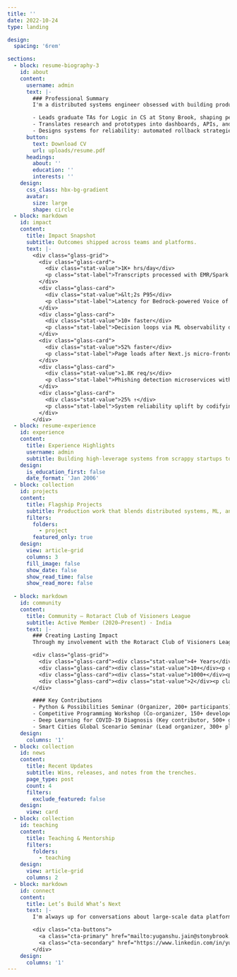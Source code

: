 ```yaml
---
title: ''
date: 2022-10-24
type: landing

design:
  spacing: '6rem'

sections:
  - block: resume-biography-3
    id: about
    content:
      username: admin
      text: |-
        ### Professional Summary
        I'm a distributed systems engineer obsessed with building production-grade data platforms, resilient microservices, and applied machine learning products that ship to stakeholders fast. I mix research-grade rigor with product intuition—whether it's orchestrating ETL pipelines over petabyte-scale telemetry or shipping AI copilots that unblock decision makers in minutes instead of hours.

        - Leads graduate TAs for Logic in CS at Stony Brook, shaping pedagogy and mentoring peers.
        - Translates research and prototypes into dashboards, APIs, and developer tooling that move business metrics.
        - Designs systems for reliability: automated rollback strategies, observability-first infrastructure, and graceful degradation everywhere.
      button:
        text: Download CV
        url: uploads/resume.pdf
      headings:
        about: ''
        education: ''
        interests: ''
    design:
      css_class: hbx-bg-gradient
      avatar:
        size: large
        shape: circle
  - block: markdown
    id: impact
    content:
      title: Impact Snapshot
      subtitle: Outcomes shipped across teams and platforms.
      text: |-
        <div class="glass-grid">
          <div class="glass-card">
            <div class="stat-value">1K+ hrs/day</div>
            <p class="stat-label">Transcripts processed with EMR/Spark ETL orchestrated in Java with zero-downtime retries.</p>
          </div>
          <div class="glass-card">
            <div class="stat-value">&lt;2s P95</div>
            <p class="stat-label">Latency for Bedrock-powered Voice of Advertiser copilot serving 500+ Ads stakeholders.</p>
          </div>
          <div class="glass-card">
            <div class="stat-value">10× faster</div>
            <p class="stat-label">Decision loops via ML observability dashboards and automated alerting pipelines.</p>
          </div>
          <div class="glass-card">
            <div class="stat-value">52% faster</div>
            <p class="stat-label">Page loads after Next.js micro-frontends, caching strategy, and perf budgets at RSTech Softwares.</p>
          </div>
          <div class="glass-card">
            <div class="stat-value">1.8K req/s</div>
            <p class="stat-label">Phishing detection microservices with FastAPI + Redis deployed across Kubernetes.</p>
          </div>
          <div class="glass-card">
            <div class="stat-value">25% ↑</div>
            <p class="stat-label">System reliability uplift by codifying security, observability, and incident runbooks across engineering pods.</p>
          </div>
        </div>
  - block: resume-experience
    id: experience
    content:
      title: Experience Highlights
      username: admin
      subtitle: Building high-leverage systems from scrappy startups to Amazon-scale.
    design:
      is_education_first: false
      date_format: 'Jan 2006'
  - block: collection
    id: projects
    content:
      title: Flagship Projects
      subtitle: Production work that blends distributed systems, ML, and product craft.
      filters:
        folders:
          - project
        featured_only: true
    design:
      view: article-grid
      columns: 3
      fill_image: false
      show_date: false
      show_read_time: false
      show_read_more: false
  
  - block: markdown
    id: community
    content:
      title: Community — Rotaract Club of Visioners League
      subtitle: Active Member (2020–Present) · India
      text: |-
        ### Creating Lasting Impact
        Through my involvement with the Rotaract Club of Visioners League, I've combined technical expertise with community service to create meaningful change. Technology is most powerful when it serves people; education unlocks potential.

        <div class="glass-grid">
          <div class="glass-card"><div class="stat-value">4+ Years</div><p class="stat-label">Dedicated service & continuous engagement</p></div>
          <div class="glass-card"><div class="stat-value">10+</div><p class="stat-label">Events organized — technical workshops & seminars</p></div>
          <div class="glass-card"><div class="stat-value">1000+</div><p class="stat-label">People reached as direct beneficiaries</p></div>
          <div class="glass-card"><div class="stat-value">2</div><p class="stat-label">International events led/co-led with global impact</p></div>
        </div>

        #### Key Contributions
        - Python & Possibilities Seminar (Organizer, 200+ participants): introduced Python fundamentals and real-world applications. Skills: event management, technical education, public speaking.
        - Competitive Programming Workshop (Co-organizer, 150+ developers): STL and dynamic programming curriculum. Skills: workshop planning, mentoring, curriculum design.
        - Deep Learning for COVID-19 Diagnosis (Key contributor, 500+ global attendees): coordinated international experts on AI for public health. Skills: international event management, healthcare tech, research coordination.
        - Smart Cities Global Scenario Seminar (Lead organizer, 300+ planners & technologists): knowledge exchange on urban technology. Skills: strategic planning, urban tech, international collaboration.
    design:
      columns: '1'
  - block: collection
    id: news
    content:
      title: Recent Updates
      subtitle: Wins, releases, and notes from the trenches.
      page_type: post
      count: 4
      filters:
        exclude_featured: false
    design:
      view: card
  - block: collection
    id: teaching
    content:
      title: Teaching & Mentorship
      filters:
        folders:
          - teaching
    design:
      view: article-grid
      columns: 2
  - block: markdown
    id: connect
    content:
      title: Let’s Build What’s Next
      text: |-
        I'm always up for conversations about large-scale data platforms, reliability engineering, or building product-oriented ML systems. If you're shipping something ambitious—or want to collaborate on research and teaching—drop a line.

        <div class="cta-buttons">
          <a class="cta-primary" href="mailto:yuganshu.jain@stonybrook.edu">Schedule a conversation</a>
          <a class="cta-secondary" href="https://www.linkedin.com/in/yuganshu-jain-6047b6165/" target="_blank" rel="noopener">Connect on LinkedIn</a>
        </div>
    design:
      columns: '1'
---
```


